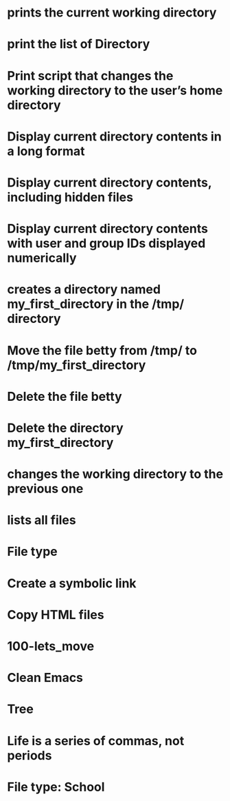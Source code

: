 # prints the current working directory
# print the list of Directory
# Print script that changes the working directory to the user’s home directory
# Display current directory contents in a long format
# Display current directory contents, including hidden files
# Display current directory contents with user and group IDs displayed numerically 
# creates a directory named my_first_directory in the /tmp/ directory
# Move the file betty from /tmp/ to /tmp/my_first_directory
# Delete the file betty
# Delete the directory my_first_directory
# changes the working directory to the previous one
# lists all files
# File type
# Create a symbolic link
#  Copy HTML files
# 100-lets_move
# Clean Emacs
# Tree
# Life is a series of commas, not periods
# File type: School

